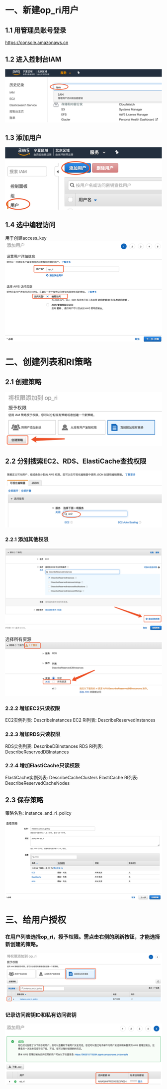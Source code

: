 # 一、新建op_ri用户

## 1.1 用管理员账号登录
https://console.amazonaws.cn

## 1.2 进入控制台IAM
![image](https://raw.githubusercontent.com/inavy/aws_ri_list/master/imgs/iam01.png)

## 1.3 添加用户
![image](https://raw.githubusercontent.com/inavy/aws_ri_list/master/imgs/iam02.png)

## 1.4 选中编程访问
用于创建access_key
![image](https://raw.githubusercontent.com/inavy/aws_ri_list/master/imgs/iam03.png)

# 二、创建列表和RI策略

## 2.1 创建策略
![image](https://raw.githubusercontent.com/inavy/aws_ri_list/master/imgs/policy01.png)

## 2.2 分别搜索EC2、RDS、ElastiCache查找权限
![image](https://raw.githubusercontent.com/inavy/aws_ri_list/master/imgs/policy02.png)

### 2.2.1 添加其他权限
![image](https://raw.githubusercontent.com/inavy/aws_ri_list/master/imgs/policy03.png)

选择所有资源
![image](https://raw.githubusercontent.com/inavy/aws_ri_list/master/imgs/policy04.png)

### 2.2.2 增加EC2只读权限
EC2实例列表: DescribeInstances
EC2 RI列表: DescribeReservedInstances

### 2.2.3 增加RDS只读权限
RDS实例列表: DescribeDBInstances
RDS RI列表: DescribeReservedDBInstances

### 2.2.4 增加ElastiCache只读权限
ElastiCache实例列表: DescribeCacheClusters
ElastiCache RI列表: DescribeReservedCacheNodes

## 2.3 保存策略
策略名称: instance_and_ri_policy

![image](https://raw.githubusercontent.com/inavy/aws_ri_list/master/imgs/policy05.png)

# 三、给用户授权
### 在用户列表选择op_ri，授予权限。需点击右侧的刷新按钮，才能选择新创建的策略。
![image](https://raw.githubusercontent.com/inavy/aws_ri_list/master/imgs/grant01.png)

### 记录访问密钥ID和私有访问密钥
![image](https://raw.githubusercontent.com/inavy/aws_ri_list/master/imgs/grant02.png)

